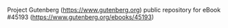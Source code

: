 Project Gutenberg (https://www.gutenberg.org) public repository for eBook #45193 (https://www.gutenberg.org/ebooks/45193)
